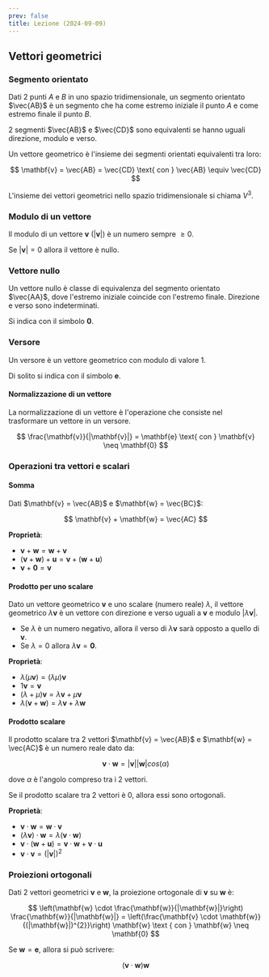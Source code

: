 ```yaml
---
prev: false
title: Lezione (2024-09-09)
---
```


## Vettori geometrici

### Segmento orientato

Dati 2 punti $A$ e $B$ in uno spazio tridimensionale, un segmento orientato
$\vec{AB}$ è un segmento che ha come estremo iniziale il punto $A$ e come
estremo finale il punto $B$.

2 segmenti $\vec{AB}$ e $\vec{CD}$ sono equivalenti se hanno uguali direzione,
modulo e verso.

Un vettore geometrico è l'insieme dei segmenti orientati equivalenti tra loro:

$$
\mathbf{v} = \vec{AB} = \vec{CD} \text{ con } \vec{AB} \equiv \vec{CD}
$$

L'insieme dei vettori geometrici nello spazio tridimensionale si chiama $V^{3}$.

### Modulo di un vettore

Il modulo di un vettore $\mathbf{v}$ ($|\mathbf{v}|$) è un numero sempre
$\geq 0$.

Se $|\mathbf{v}| = 0$ allora il vettore è nullo.

### Vettore nullo

Un vettore nullo è classe di equivalenza del segmento orientato $\vec{AA}$, dove
l'estremo iniziale coincide con l'estremo finale. Direzione e verso sono
indeterminati.

Si indica con il simbolo $\mathbf{0}$.

### Versore

Un versore è un vettore geometrico con modulo di valore $1$.

Di solito si indica con il simbolo $\mathbf{e}$.

#### Normalizzazione di un vettore

La normalizzazione di un vettore è l'operazione che consiste nel trasformare un
vettore in un versore.

$$
\frac{\mathbf{v}}{|\mathbf{v}|} = \mathbf{e} \text{ con } \mathbf{v} \neq \mathbf{0}
$$

### Operazioni tra vettori e scalari

#### Somma

Dati $\mathbf{v} = \vec{AB}$ e $\mathbf{w} = \vec{BC}$:

$$
\mathbf{v} + \mathbf{w} = \vec{AC}
$$

**Proprietà**:

- $\mathbf{v} + \mathbf{w} = \mathbf{w} + \mathbf{v}$
- $(\mathbf{v} + \mathbf{w}) + \mathbf{u} = \mathbf{v} + (\mathbf{w} + \mathbf{u})$
- $\mathbf{v} + \mathbf{0} = \mathbf{v}$

#### Prodotto per uno scalare

Dato un vettore geometrico $\mathbf{v}$ e uno scalare (numero reale) $\lambda$,
il vettore geometrico $\lambda \mathbf{v}$ è un vettore con direzione e verso
uguali a $\mathbf{v}$ e modulo $|\lambda \mathbf{v}|$.

- Se $\lambda$ è un numero negativo, allora il verso di $\lambda \mathbf{v}$
  sarà opposto a quello di $\mathbf{v}$.
- Se $\lambda = 0$ allora $\lambda \mathbf{v} = \mathbf{0}$.

**Proprietà**:

- $\lambda (\mu \mathbf{v}) = (\lambda \mu) \mathbf{v}$
- $1 \mathbf{v} = \mathbf{v}$
- $(\lambda + \mu) \mathbf{v} = \lambda \mathbf{v} + \mu \mathbf{v}$
- $\lambda (\mathbf{v} + \mathbf{w}) = \lambda \mathbf{v} + \lambda \mathbf{w}$

#### Prodotto scalare

Il prodotto scalare tra 2 vettori $\mathbf{v} = \vec{AB}$ e
$\mathbf{w} = \vec{AC}$ è un numero reale dato da:

$$
\mathbf{v} \cdot \mathbf{w} = |\mathbf{v}| |\mathbf{w}| cos(\alpha)
$$

dove $\alpha$ è l'angolo compreso tra i 2 vettori.

Se il prodotto scalare tra 2 vettori è $0$, allora essi sono ortogonali.

**Proprietà**:

- $\mathbf{v} \cdot \mathbf{w} = \mathbf{w} \cdot \mathbf{v}$
- $(\lambda \mathbf{v}) \cdot \mathbf{w} = \lambda (\mathbf{v} \cdot \mathbf{w})$
- $\mathbf{v} \cdot (\mathbf{w} + \mathbf{u}) = \mathbf{v} \cdot \mathbf{w} + \mathbf{v} \cdot \mathbf{u}$
- $\mathbf{v} \cdot \mathbf{v} = (|\mathbf{v}|)^{2}$

### Proiezioni ortogonali

Dati 2 vettori geometrici $\mathbf{v}$ e $\mathbf{w}$, la proiezione ortogonale
di $\mathbf{v}$ su $\mathbf{w}$ è:

$$
\left(\mathbf{w} \cdot \frac{\mathbf{w}}{|\mathbf{w}|}\right) \frac{\mathbf{w}}{|\mathbf{w}|} = \left(\frac{\mathbf{v} \cdot \mathbf{w}}{(|\mathbf{w}|)^{2}}\right) \mathbf{w} \text { con } \mathbf{w} \neq \mathbf{0}
$$

Se $\mathbf{w} = \mathbf{e}$, allora si può scrivere:

$$
(\mathbf{v} \cdot \mathbf{w}) \mathbf{w}
$$
